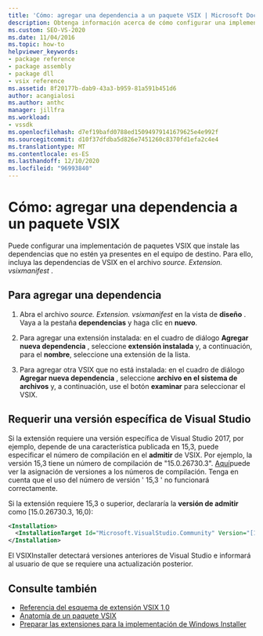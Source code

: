 ```yaml
---
title: 'Cómo: agregar una dependencia a un paquete VSIX | Microsoft Docs'
description: Obtenga información acerca de cómo configurar una implementación de paquetes VSIX que instala las dependencias que no están ya presentes en el equipo de destino.
ms.custom: SEO-VS-2020
ms.date: 11/04/2016
ms.topic: how-to
helpviewer_keywords:
- package reference
- package assembly
- package dll
- vsix reference
ms.assetid: 8f20177b-dab9-43a3-b959-81a591b451d6
author: acangialosi
ms.author: anthc
manager: jillfra
ms.workload:
- vssdk
ms.openlocfilehash: d7ef19bafd0788ed15094979141679625e4e992f
ms.sourcegitcommit: d10f37dfdba5d826e7451260c8370fd1efa2c4e4
ms.translationtype: MT
ms.contentlocale: es-ES
ms.lasthandoff: 12/10/2020
ms.locfileid: "96993840"
---
```

# <a name="how-to-add-a-dependency-to-a-vsix-package"></a>Cómo: agregar una dependencia a un paquete VSIX

Puede configurar una implementación de paquetes VSIX que instale las dependencias que no estén ya presentes en el equipo de destino. Para ello, incluya las dependencias de VSIX en el archivo *source. Extension. vsixmanifest* .

## <a name="to-add-a-dependency"></a>Para agregar una dependencia

1. Abra el archivo *source. Extension. vsixmanifest* en la vista de **diseño** . Vaya a la pestaña **dependencias** y haga clic en **nuevo**.

2. Para agregar una extensión instalada: en el cuadro de diálogo **Agregar nueva dependencia** , seleccione **extensión instalada** y, a continuación, para el **nombre**, seleccione una extensión de la lista.

3. Para agregar otra VSIX que no está instalada: en el cuadro de diálogo **Agregar nueva dependencia** , seleccione **archivo en el sistema de archivos** y, a continuación, use el botón **examinar** para seleccionar el VSIX.

## <a name="require-a-specific-visual-studio-release"></a>Requerir una versión específica de Visual Studio

Si la extensión requiere una versión específica de Visual Studio 2017, por ejemplo, depende de una característica publicada en 15,3, puede especificar el número de compilación en el **admitir** de VSIX. Por ejemplo, la versión 15,3 tiene un número de compilación de "15.0.26730.3". [Aquí](../install/visual-studio-build-numbers-and-release-dates.md)puede ver la asignación de versiones a los números de compilación. Tenga en cuenta que el uso del número de versión ' 15,3 ' no funcionará correctamente.

Si la extensión requiere 15,3 o superior, declararía la **versión de admitir** como [15.0.26730.3, 16,0):

```xml
<Installation>
  <InstallationTarget Id="Microsoft.VisualStudio.Community" Version="[15.0.26730.3, 16.0)" />
</Installation>
```

El VSIXInstaller detectará versiones anteriores de Visual Studio e informará al usuario de que se requiere una actualización posterior.

## <a name="see-also"></a>Consulte también

- [Referencia del esquema de extensión VSIX 1,0](/previous-versions/dd393700(v=vs.110))
- [Anatomía de un paquete VSIX](../extensibility/anatomy-of-a-vsix-package.md)
- [Preparar las extensiones para la implementación de Windows Installer](../extensibility/preparing-extensions-for-windows-installer-deployment.md)